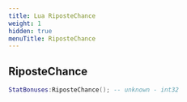 ```yaml
---
title: Lua RiposteChance
weight: 1
hidden: true
menuTitle: RiposteChance
---
```

## RiposteChance
```lua
StatBonuses:RiposteChance(); -- unknown - int32
```